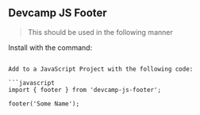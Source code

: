 ## Devcamp JS Footer

> This should be used in the following manner 

Install with the command:

```npm install --save devcamp-js-footer 

Add to a JavaScript Project with the following code:

```javascript
import { footer } from 'devcamp-js-footer';

footer('Some Name');
```
